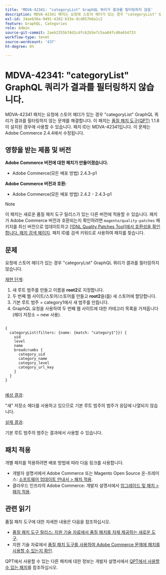 ```yaml
---
title: 'MDVA-42341: "categoryList" GraphQL 쿼리가 결과를 필터링하지 않음'
description: MDVA-42341 패치는 요청에 스토어 헤더가 있는 경우 "categoryList" GraphQL 쿼리가 결과를 필터링하지 않는 문제를 해결합니다. 이 패치는 [Quality Patches Tool (QPT)](/help/announcements/adobe-commerce-announcements/magento-quality-patches-released-new-tool-to-self-serve-quality-patches.md) 1.1.8이 설치된 경우 사용할 수 있습니다. 패치 ID는 MDVA-42341입니다. 이 문제는 Adobe Commerce 2.4.4에서 수정됩니다.
exl-id: 34aeb30a-9491-4102-b33e-dcd857b6a1c2
feature: GraphQL, Categories
role: Admin
source-git-commit: 2aeb2355b74d1cdfc62b5e7c5aa04fcd0a654733
workflow-type: tm+mt
source-wordcount: '437'
ht-degree: 0%

---
```


# MDVA-42341: &quot;categoryList&quot; GraphQL 쿼리가 결과를 필터링하지 않습니다.

MDVA-42341 패치는 요청에 스토어 헤더가 있는 경우 &quot;categoryList&quot; GraphQL 쿼리가 결과를 필터링하지 않는 문제를 해결합니다. 이 패치는 [품질 패치 도구(QPT)](/help/announcements/adobe-commerce-announcements/magento-quality-patches-released-new-tool-to-self-serve-quality-patches.md) 1.1.8이 설치된 경우에 사용할 수 있습니다. 패치 ID는 MDVA-42341입니다. 이 문제는 Adobe Commerce 2.4.4에서 수정됩니다.

## 영향을 받는 제품 및 버전

**Adobe Commerce 버전에 대한 패치가 만들어졌습니다.**

* Adobe Commerce(모든 배포 방법) 2.4.3-p1

**Adobe Commerce 버전과 호환:**

* Adobe Commerce(모든 배포 방법) 2.4.2 - 2.4.3-p1

>[!NOTE]
>
>이 패치는 새로운 품질 패치 도구 릴리스가 있는 다른 버전에 적용할 수 있습니다. 패치가 Adobe Commerce 버전과 호환되는지 확인하려면 `magento/quality-patches` 패키지를 최신 버전으로 업데이트하고 [[!DNL Quality Patches Tool]에서 호환성을 확인합니다. 패치 검색 페이지](https://experienceleague.adobe.com/tools/commerce-quality-patches/index.html). 패치 ID를 검색 키워드로 사용하여 패치를 찾습니다.

## 문제

요청에 스토어 헤더가 있는 경우 &quot;categoryList&quot; GraphQL 쿼리가 결과를 필터링하지 않습니다.

<u>재현 단계</u>:

1. 새 루트 범주를 만들고 이름을 **root2**&#x200B;로 지정합니다.
1. 두 번째 웹 사이트/스토어/스토어를 만들고 **root2**&#x200B;을(를) 새 스토어에 할당합니다.
1. 기본 루트 범주 = category1에서 새 범주를 만듭니다.
1. GraphQL 요청을 사용하여 두 번째 웹 사이트에 대한 카테고리 목록을 가져옵니다(헤더 저장소 = new 사용).

<pre>
<code class="language-graphql">
{
  categoryList(filters: {name: {match: "category1"}}) {
    uid
    level
    name
    breadcrumbs {
      category_uid
      category_name
      category_level
      category_url_key
    }
  }
}
</code>
</pre>

<u>예상 결과</u>:

&quot;새&quot; 저장소 헤더를 사용하고 있으므로 기본 루트 범주의 범주가 응답에 나열되지 않습니다.

<u>실제 결과</u>:

기본 루트 범주의 범주는 결과에서 사용할 수 있습니다.

## 패치 적용

개별 패치를 적용하려면 배포 방법에 따라 다음 링크를 사용합니다.

* 개발자 설명서에서 Adobe Commerce 또는 Magento Open Source 온-프레미스: [소프트웨어 업데이트 안내서 > 패치 적용](https://experienceleague.adobe.com/en/docs/commerce-operations/tools/quality-patches-tool/usage).
* 클라우드 인프라의 Adobe Commerce: 개발자 설명서에서 [업그레이드 및 패치 > 패치 적용](https://experienceleague.adobe.com/en/docs/commerce-cloud-service/user-guide/develop/upgrade/apply-patches).

## 관련 읽기

품질 패치 도구에 대한 자세한 내용은 다음을 참조하십시오.

* [품질 패치 도구 릴리스: 지원 기술 자료에서 품질 패치를 자체 제공하는 새로운 도구](/help/announcements/adobe-commerce-announcements/magento-quality-patches-released-new-tool-to-self-serve-quality-patches.md).
* 지원 기술 자료에서 [품질 패치 도구를 사용하여 Adobe Commerce 문제에 패치를 사용할 수 있는지 확인](/help/support-tools/patches-available-in-qpt-tool/check-patch-for-magento-issue-with-magento-quality-patches.md).

QPT에서 사용할 수 있는 다른 패치에 대한 정보는 개발자 설명서에서 [QPT에서 사용할 수 있는 패치](https://experienceleague.adobe.com/tools/commerce-quality-patches/index.html)를 참조하십시오.
